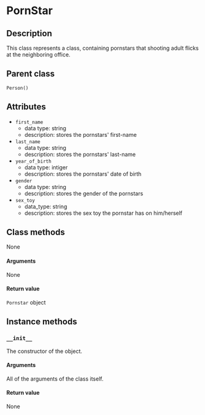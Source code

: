 # PornStar

## Description
This class represents a class, containing pornstars that shooting adult flicks at the neighboring office.


## Parent class
```Person()```

## Attributes

* ```first_name```
  * data type: string
  * description: stores the pornstars' first-name
* ```last_name```
  * data type: string
  * description: stores the pornstars' last-name
* ```year_of_birth```
   * data type: intiger
   * description: stores the pornstars' date of birth
* ```gender```
  * data type: string
  * description: stores the gender of the pornstars
* ```sex_toy```
  * data_type: string
  * description: stores the sex toy the pornstar has on him/herself

## Class methods

None

#### Arguments
None

#### Return value

```Pornstar``` object

## Instance methods

### ```__init__```
The constructor of the object.

#### Arguments

All of the arguments of the class itself.

#### Return value
None
